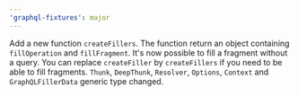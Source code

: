 ```yaml
---
'graphql-fixtures': major
---
```


Add a new function `createFillers`. The function return an object containing `fillOperation` and `fillFragment`. It's now possible to fill a fragment without a query. You can replace `createFiller` by `createFillers` if you need to be able to fill fragments. `Thunk`, `DeepThunk`, `Resolver`, `Options`, `Context` and `GraphQLFillerData` generic type changed.
